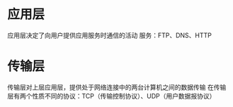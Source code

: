 # 应用层
应用层决定了向用户提供应用服务时通信的活动
服务：FTP、DNS、HTTP
# 传输层
传输层对上层应用层，提供处于网络连接中的两台计算机之间的数据传输
在传输层有两个性质不同的协议：TCP（传输控制协议）、UDP（用户数据报协议）
